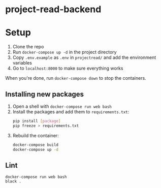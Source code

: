 # project-read-backend

# Setup

1. Clone the repo
2. Run `docker-compose up -d` in the project directory
3. Copy `.env.example` as `.env` in `projectread/` and add the environment variables
4. Go to `localhost:8000` to make sure everything works

When you're done, run `docker-compose down` to stop the containers.

## Installing new packages

1. Open a shell with `docker-compose run web bash`
2. Install the packages and add them to `requirements.txt`:
    ```bash
    pip install [package]
    pip freeze > requirements.txt
    ```
3. Rebuild the container:
    ```bash
    docker-compose build
    docker-compose up -d
    ```

## Lint

```
docker-compose run web bash
black .
```
